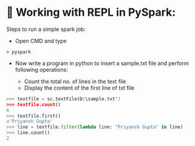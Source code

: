 # :memo: Working with REPL in PySpark:

Steps to run a simple spark job:

- Open CMD and type 
```
> pyspark
```
- Now write a program in python to insert a sample.txt file and perform following operations:
	
	- Count the total no. of lines in the text file
	- Display the content of the first line of txt file
```python
>>> textfile = sc.textFile(D:\sample.txt")
>>> textfile.count()
6
>>> textfile.first()
u'Priyansh Gupta'
>>> line = textfile.filter(lambda line: "Priyansh Gupta" in line)
>>> line.count()
2

```

